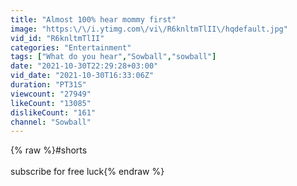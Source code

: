 ```yaml
---
title: "Almost 100% hear mommy first"
image: "https:\/\/i.ytimg.com\/vi\/R6knltmTlII\/hqdefault.jpg"
vid_id: "R6knltmTlII"
categories: "Entertainment"
tags: ["What do you hear","Sowball","sowball"]
date: "2021-10-30T22:29:28+03:00"
vid_date: "2021-10-30T16:33:06Z"
duration: "PT31S"
viewcount: "27949"
likeCount: "13085"
dislikeCount: "161"
channel: "Sowball"
---
```

{% raw %}#shorts<br /><br />subscribe for free luck{% endraw %}
